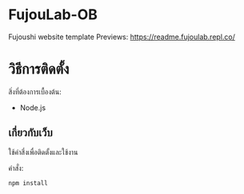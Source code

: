 # FujouLab-OB

Fujoushi website template
Previews: https://readme.fujoulab.repl.co/

# วิธีการติดตั้ง

สิ่งที่ต้องการเบื้องต้น:
- Node.js

## เกี่ยวกับเว็บ

ใช้คำสี่งเพื่อติดตั้งและใช้งาน

คำสั่ง:
```
npm install
```
